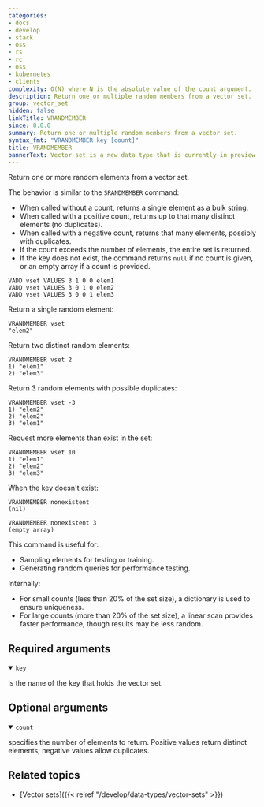 ```yaml
---
categories:
- docs
- develop
- stack
- oss
- rs
- rc
- oss
- kubernetes
- clients
complexity: O(N) where N is the absolute value of the count argument.
description: Return one or multiple random members from a vector set.
group: vector_set
hidden: false
linkTitle: VRANDMEMBER
since: 8.0.0
summary: Return one or multiple random members from a vector set.
syntax_fmt: "VRANDMEMBER key [count]"
title: VRANDMEMBER
bannerText: Vector set is a new data type that is currently in preview and may be subject to change.
---
```


Return one or more random elements from a vector set.

The behavior is similar to the `SRANDMEMBER` command:

- When called without a count, returns a single element as a bulk string.
- When called with a positive count, returns up to that many distinct elements (no duplicates).
- When called with a negative count, returns that many elements, possibly with duplicates.
- If the count exceeds the number of elements, the entire set is returned.
- If the key does not exist, the command returns `null` if no count is given, or an empty array if a count is provided.

```shell
VADD vset VALUES 3 1 0 0 elem1
VADD vset VALUES 3 0 1 0 elem2
VADD vset VALUES 3 0 0 1 elem3
```

Return a single random element:

```shell
VRANDMEMBER vset
"elem2"
```

Return two distinct random elements:

```shell
VRANDMEMBER vset 2
1) "elem1"
2) "elem3"
```

Return 3 random elements with possible duplicates:

```shell
VRANDMEMBER vset -3
1) "elem2"
2) "elem2"
3) "elem1"
```

Request more elements than exist in the set:

```shell
VRANDMEMBER vset 10
1) "elem1"
2) "elem2"
3) "elem3"
```

When the key doesn't exist:

```shell
VRANDMEMBER nonexistent
(nil)
```

```shell
VRANDMEMBER nonexistent 3
(empty array)
```

This command is useful for:

- Sampling elements for testing or training.
- Generating random queries for performance testing.

Internally:

- For small counts (less than 20% of the set size), a dictionary is used to ensure uniqueness.
- For large counts (more than 20% of the set size), a linear scan provides faster performance, though results may be less random.

## Required arguments

<details open>
<summary><code>key</code></summary>

is the name of the key that holds the vector set.
</details>

## Optional arguments

<details open>
<summary><code>count</code></summary>

specifies the number of elements to return. Positive values return distinct elements; negative values allow duplicates.
</details>

## Related topics

- [Vector sets]({{< relref "/develop/data-types/vector-sets" >}})
